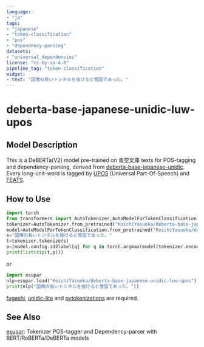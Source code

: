 ```yaml
---
language:
- "ja"
tags:
- "japanese"
- "token-classification"
- "pos"
- "dependency-parsing"
datasets:
- "universal_dependencies"
license: "cc-by-sa-4.0"
pipeline_tag: "token-classification"
widget:
- text: "国境の長いトンネルを抜けると雪国であった。"
---
```


# deberta-base-japanese-unidic-luw-upos

## Model Description

This is a DeBERTa(V2) model pre-trained on 青空文庫 texts for POS-tagging and dependency-parsing, derived from [deberta-base-japanese-unidic](https://huggingface.co/KoichiYasuoka/deberta-base-japanese-unidic). Every long-unit-word is tagged by [UPOS](https://universaldependencies.org/u/pos/) (Universal Part-Of-Speech) and [FEATS](https://universaldependencies.org/u/feat/).

## How to Use

```py
import torch
from transformers import AutoTokenizer,AutoModelForTokenClassification
tokenizer=AutoTokenizer.from_pretrained("KoichiYasuoka/deberta-base-japanese-unidic-luw-upos")
model=AutoModelForTokenClassification.from_pretrained("KoichiYasuoka/deberta-base-japanese-unidic-luw-upos")
s="国境の長いトンネルを抜けると雪国であった。"
t=tokenizer.tokenize(s)
p=[model.config.id2label[q] for q in torch.argmax(model(tokenizer.encode(s,return_tensors="pt"))["logits"],dim=2)[0].tolist()[1:-1]]
print(list(zip(t,p)))
```

or

```py
import esupar
nlp=esupar.load("KoichiYasuoka/deberta-base-japanese-unidic-luw-upos")
print(nlp("国境の長いトンネルを抜けると雪国であった。"))
```

[fugashi](https://pypi.org/project/fugashi), [unidic-lite](https://pypi.org/project/unidic-lite) and [pytokenizations](https://pypi.org/project/pytokenizations) are required.

## See Also

[esupar](https://github.com/KoichiYasuoka/esupar): Tokenizer POS-tagger and Dependency-parser with BERT/RoBERTa/DeBERTa models

